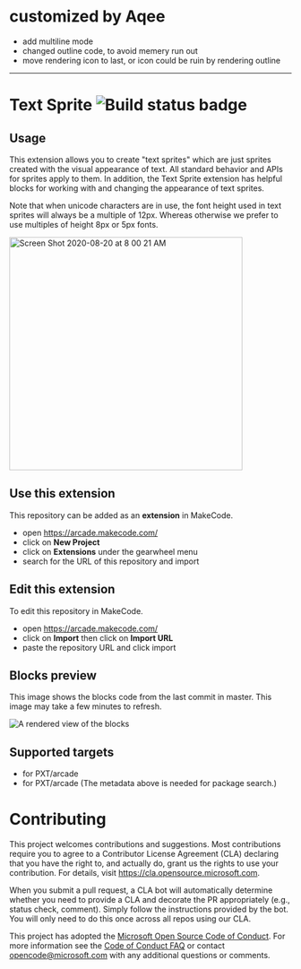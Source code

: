 # customized by Aqee
* add multiline mode
* changed outline code, to avoid memery run out
* move rendering icon to last, or icon could be ruin by rendering outline

----------

# Text Sprite ![Build status badge](https://github.com/microsoft/arcade-text/workflows/MakeCode/badge.svg)

## Usage

This extension allows you to create "text sprites" which are just sprites created with the visual appearance of text. All standard behavior and APIs for sprites apply to them. In addition, the Text Sprite extension has helpful blocks for working with and changing the appearance of text sprites.

Note that when unicode characters are in use, the font height used in text sprites will always be a multiple of 12px. Whereas otherwise we prefer to use multiples of height 8px or 5px fonts.

<img width="416" alt="Screen Shot 2020-08-20 at 8 00 21 AM" src="https://user-images.githubusercontent.com/6453828/90789027-40137480-e2bb-11ea-81bd-440fa19abdc0.png">

## Use this extension

This repository can be added as an **extension** in MakeCode.

* open https://arcade.makecode.com/
* click on **New Project**
* click on **Extensions** under the gearwheel menu
* search for the URL of this repository and import

## Edit this extension

To edit this repository in MakeCode.

* open https://arcade.makecode.com/
* click on **Import** then click on **Import URL**
* paste the repository URL and click import

## Blocks preview

This image shows the blocks code from the last commit in master.
This image may take a few minutes to refresh.

![A rendered view of the blocks](https://github.com/microsoft/arcade-text/raw/master/.makecode/blocks.png)

## Supported targets

* for PXT/arcade
* for PXT/arcade
(The metadata above is needed for package search.)

# Contributing

This project welcomes contributions and suggestions.  Most contributions require you to agree to a
Contributor License Agreement (CLA) declaring that you have the right to, and actually do, grant us
the rights to use your contribution. For details, visit https://cla.opensource.microsoft.com.

When you submit a pull request, a CLA bot will automatically determine whether you need to provide
a CLA and decorate the PR appropriately (e.g., status check, comment). Simply follow the instructions
provided by the bot. You will only need to do this once across all repos using our CLA.

This project has adopted the [Microsoft Open Source Code of Conduct](https://opensource.microsoft.com/codeofconduct/).
For more information see the [Code of Conduct FAQ](https://opensource.microsoft.com/codeofconduct/faq/) or
contact [opencode@microsoft.com](mailto:opencode@microsoft.com) with any additional questions or comments.
